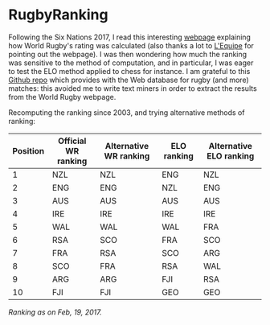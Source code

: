 # RugbyRanking

Following the Six Nations 2017, I read this interesting [webpage](http://www.worldrugby.org/rankings/explanation) explaining how World Rugby's rating was calculated (also thanks a lot to [L'Equipe](http://www.lequipe.fr/Rugby/Actualites/France-ecosse-decisif-en-vue-du-tirage-au-sort-de-la-coupe-du-monde-2019/776621) for pointing out the webpage). I was then wondering how much the ranking was sensitive to the method of computation, and in particular, I was eager to test the ELO method applied to chess for instance. I am grateful to this [Github repo](https://github.com/octonion/rugby) which provides with the Web database for rugby (and more) matches: this avoided me to write text miners in order to extract the results from the World Rugby webpage.

Recomputing the ranking since 2003, and trying alternative methods of ranking:

| Position | Official WR ranking | Alternative WR ranking | ELO ranking | Alternative ELO ranking |
|----------|---------------------|------------------------|-------------|--------|
| 1        | NZL                 | NZL                    | ENG         | NZL    |
| 2        | ENG                 | ENG                    | NZL         | ENG    | 
| 3        | AUS                 | AUS                    | AUS         | AUS    |
| 4        | IRE                 | IRE                    | IRE         | IRE    |
| 5        | WAL                 | WAL                    | WAL         | FRA    |
| 6        | RSA                 | SCO                    | FRA         | SCO    |
| 7        | FRA                 | RSA                    | SCO         | ARG    |
| 8        | SCO                 | FRA                    | RSA         | WAL    |
| 9        | ARG                 | ARG                    | FJI         | RSA    |
| 10       | FJI                 | FJI                    | GEO         | GEO    |

*Ranking as on Feb, 19, 2017.*
